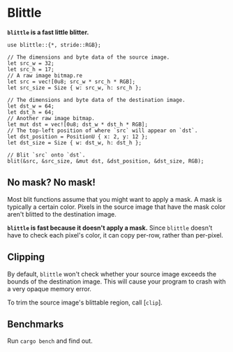 # Blittle

**`blittle` is a fast little blitter.**

```
use blittle::{*, stride::RGB};

// The dimensions and byte data of the source image.
let src_w = 32;
let src_h = 17;
// A raw image bitmap.re
let src = vec![0u8; src_w * src_h * RGB];
let src_size = Size { w: src_w, h: src_h };

// The dimensions and byte data of the destination image.
let dst_w = 64;
let dst_h = 64;
// Another raw image bitmap.
let mut dst = vec![0u8; dst_w * dst_h * RGB];
// The top-left position of where `src` will appear on `dst`.
let dst_position = PositionU { x: 2, y: 12 };
let dst_size = Size { w: dst_w, h: dst_h };

// Blit `src` onto `dst`.
blit(&src, &src_size, &mut dst, &dst_position, &dst_size, RGB);
```

## No mask? No mask!

Most blit functions assume that you might want to apply a mask.
A mask is typically a certain color.
Pixels in the source image that have the mask color aren't blitted to the destination image.

**`blittle` is fast because it doesn't apply a mask.**
Since `blittle` doesn't have to check each pixel's color, it can copy per-row, rather than per-pixel.

## Clipping

By default, `blittle` won't check whether your source image exceeds the bounds of the
destination image. This will cause your program to crash with a very opaque memory error.

To trim the source image's blittable region, call [`clip`].

## Benchmarks

Run `cargo bench` and find out.